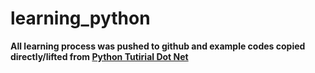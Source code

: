 # learning_python
**All learning process was pushed to github and example codes copied directly/lifted from [Python Tutirial Dot Net](https://www.pythontutorial.net/)**